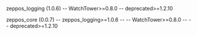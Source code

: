 zeppos_logging (1.0.6)
-- WatchTower>=0.8.0
-- deprecated>=1.2.10

zeppos_core (0.0.7)
-- zeppos_logging>=1.0.6
-- -- WatchTower>=0.8.0
-- -- deprecated>=1.2.10
